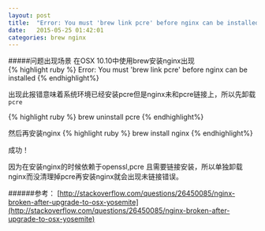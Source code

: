 ```yaml
---
layout: post
title:  "Error: You must 'brew link pcre' before nginx can be installed"
date:   2015-05-25 01:42:01
categories: brew nginx
---
```

#####问题出现场景
在OSX 10.10中使用brew安装nginx出现  
{% highlight ruby %}
Error: You must 'brew link pcre' before nginx can be installed
{% endhighlight%}

出现此报错意味着系统环境已经安装pcre但是nginx未和pcre链接上，所以先卸载`pcre`

{% highlight ruby %}
brew uninstall pcre
{% endhighlight%}

然后再安装nginx
{% highlight ruby %}
brew install nginx
{% endhighlight%}

成功！

因为在安装nginx的时候依赖于openssl,pcre 且需要链接安装，所以单独卸载nginx而没清理掉pcre再安装nginx就会出现未链接错误。		


######参考：
[http://stackoverflow.com/questions/26450085/nginx-broken-after-upgrade-to-osx-yosemite](http://stackoverflow.com/questions/26450085/nginx-broken-after-upgrade-to-osx-yosemite)
